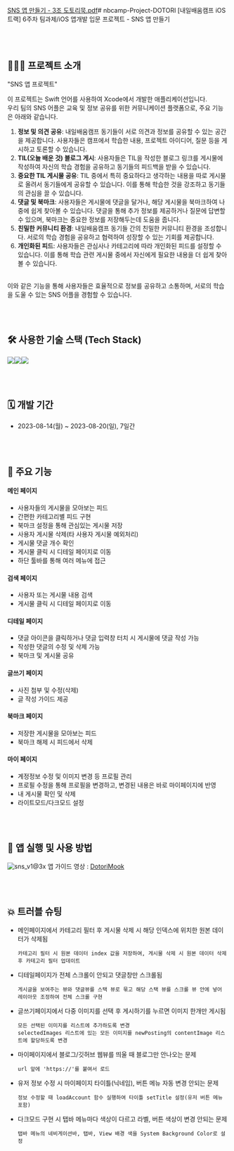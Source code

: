 [SNS 앱 만들기 - 3조 도토리묵.pdf](https://github.com/anfgbwl/DOTORI/files/12391316/SNS.-.3.pdf)# nbcamp-Project-DOTORI
[내일배움캠프 iOS트랙] 6주차 팀과제/iOS 앱개발 입문 프로젝트 - SNS 앱 만들기
<br><br><br><br>

## 🧑🏻‍💻 프로젝트 소개
"SNS 앱 프로젝트"<p>
이 프로젝트는 Swift 언어를 사용하여 Xcode에서 개발한 애플리케이션입니다. <br>
우리 팀의 SNS 어플은 교육 및 정보 공유를 위한 커뮤니케이션 플랫폼으로, 주요 기능은 아래와 같습니다.
1. **정보 및 의견 공유**: 내일배움캠프 동기들이 서로 의견과 정보를 공유할 수 있는 공간을 제공합니다. 사용자들은 캠프에서 학습한 내용, 프로젝트 아이디어, 질문 등을 게시하고 토론할 수 있습니다.
2. **TIL(오늘 배운 것) 블로그 게시**: 사용자들은 TIL을 작성한 블로그 링크를 게시물에 작성하여 자신의 학습 경험을 공유하고 동기들의 피드백을 받을 수 있습니다.
3. **중요한 TIL 게시물 공유**: TIL 중에서 특히 중요하다고 생각하는 내용을 따로 게시물로 올려서 동기들에게 공유할 수 있습니다. 이를 통해 학습한 것을 강조하고 동기들의 관심을 끌 수 있습니다.
4. **댓글 및 북마크**: 사용자들은 게시물에 댓글을 달거나, 해당 게시물을 북마크하여 나중에 쉽게 찾아볼 수 있습니다. 댓글을 통해 추가 정보를 제공하거나 질문에 답변할 수 있으며, 북마크는 중요한 정보를 저장해두는데 도움을 줍니다.
5. **친밀한 커뮤니티 환경**: 내일배움캠프 동기들 간의 친밀한 커뮤니티 환경을 조성합니다. 서로의 학습 경험을 공유하고 협력하여 성장할 수 있는 기회를 제공합니다.
6. **개인화된 피드**: 사용자들은 관심사나 카테고리에 따라 개인화된 피드를 설정할 수 있습니다. 이를 통해 학습 관련 게시물 중에서 자신에게 필요한 내용을 더 쉽게 찾아볼 수 있습니다.
<br>
이와 같은 기능을 통해 사용자들은 효율적으로 정보를 공유하고 소통하며, 서로의 학습을 도울 수 있는 SNS 어플을 경험할 수 있습니다.

<br><br>

## 🛠️ 사용한 기술 스택 (Tech Stack)
<img src="https://img.shields.io/badge/Swift-F05138?style=for-the-badge&logo=Swift&logoColor=white"><img src="https://img.shields.io/badge/GitHub-181717?style=for-the-badge&logo=github&logoColor=white"><img src="https://img.shields.io/badge/Slack-4A154B?style=for-the-badge&logo=slack&logoColor=white">

<br><br>

## 🗓️ 개발 기간
* 2023-08-14(월) ~ 2023-08-20(일), 7일간

<br><br>

## 📌 주요 기능
#### 메인 페이지
- 사용자들의 게시물을 모아보는 피드
- 간편한 카테고리별 피드 구현
- 북마크 설정을 통해 관심있는 게시물 저장
- 사용자 게시물 삭제(타 사용자 게시물 예외처리)
- 게시물 댓글 개수 확인
- 게시물 클릭 시 디테일 페이지로 이동
- 하단 툴바를 통해 여러 메뉴에 접근
#### 검색 페이지
- 사용자 또는 게시물 내용 검색
- 게시물 클릭 시 디테일 페이지로 이동
#### 디테일 페이지
- 댓글 아이콘을 클릭하거나 댓글 입력창 터치 시 게시물에 댓글 작성 가능 
- 작성한 댓글의 수정 및 삭제 가능
- 북마크 및 게시물 공유
#### 글쓰기 페이지
- 사진 첨부 및 수정(삭제)
- 글 작성 가이드 제공
#### 북마크 페이지
- 저장한 게시물을 모아보는 피드
- 북마크 해제 시 피드에서 삭제
#### 마이 페이지
- 계정정보 수정 및 이미지 변경 등 프로필 관리
- 프로필 수정을 통해 프로필을 변경하고, 변경된 내용은 바로 마이페이지에 반영
- 내 게시물 확인 및 삭제
- 라이트모드/다크모드 설정


<br><br>

## 🧐 앱 실행 및 사용 방법
![sns_v1@3x](https://github.com/anfgbwl/DOTORI/assets/53863005/3ddf32d4-8cfa-4fae-9b3c-5c4dbbdd1eaf)
앱 가이드 영상 : [DotoriMook](https://drive.google.com/file/d/1gSEzXrHzWkupecu_dx-1c6vE_HVLqcb3/view?usp=sharing, "App Guide link")


<br><br>

## 💥 트러블 슈팅
- 메인페이지에서 카테고리 필터 후 게시물 삭제 시 해당 인덱스에 위치한 원본 데이터가 삭제됨
  ```
  카테고리 필터 시 원본 데이터 index 값을 저장하여, 게시물 삭제 시 원본 데이터 삭제 후 카테고리 필터 업데이트
  ```
- 디테일페이지가 전체 스크롤이 안되고 댓글창만 스크롤됨
  ```
  게시글을 보여주는 뷰와 댓글뷰를 스택 뷰로 묶고 해당 스택 뷰를 스크롤 뷰 안에 넣어 레이아웃 조정하여 전체 스크롤 구현
  ```
- 글쓰기페이지에서 다중 이미지를 선택 후 게시하기를 누르면 이미지 한개만 게시됨
  ```
  모든 선택된 이미지를 리스트에 추가하도록 변경
  selectedImages 리스트에 있는 모든 이미지를 newPosting의 contentImage 리스트에 할당하도록 변경
  ```
- 마이페이지에서 블로그/깃허브 웹뷰를 띄울 때 블로그만 안나오는 문제
  ```
  url 앞에 'https://'를 붙여서 로드
  ```
- 유저 정보 수정 시 마이페이지 타이틀(닉네임), 버튼 메뉴 자동 변경 안되는 문제
  ```
  정보 수정할 때 loadAccount 함수 실행하여 타이틀 setTitle 설정(유저 버튼 메뉴 포함)
  ```
- 다크모드 구현 시 탭바 메뉴마다 색상이 다르고 라벨, 버튼 색상이 변경 안되는 문제
  ```
  탭바 메뉴의 네비게이션바, 탭바, View 배경 색을 System Background Color로 설정
  ```
